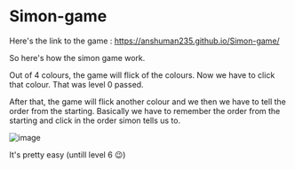 # Simon-game
Here's the link to the game : https://anshuman235.github.io/Simon-game/

So here's how the simon game work.

Out of 4 colours, the game will flick of the colours. Now we have to click that colour. That was level 0 passed.

After that, the game will flick another colour and we then we have to tell the order from the starting.
Basically we have to remember the order from the starting and click in the order simon tells us to.

![image](https://user-images.githubusercontent.com/59332554/126983327-22e571c7-f958-48c8-ab2e-8871f56744e8.png)


It's pretty easy (untill level 6 😉)
